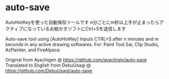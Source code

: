 # auto-save

AutoHotKeyを使った自動保存ツールです
n分ごとにm秒以上手が止まったらアクティブになっているお絵かきソフトにCtrl+Sを送信します

Auto-save tool using [AutoHotKey]
Inputs CTRL+S after n minutes and m seconds in any active drawing softwares. 
For: Paint Tool Sai, Clip Studio, AzPainter, and FireAlpaca

Original from Ayachigen @ https://github.com/ayachigin/auto-save
Translated to English from DebuUsagi @ https://github.com/DebuUsagi/auto-save